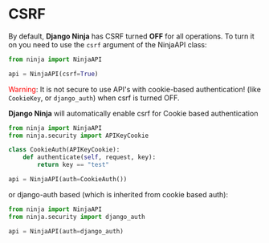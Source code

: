 # CSRF

By default, **Django Ninja** has CSRF turned **OFF** for all operations.
To turn it on you need to use the `csrf` argument of the NinjaAPI class:




```Python hl_lines="3"
from ninja import NinjaAPI

api = NinjaAPI(csrf=True)
```

<span style="color: red;">Warning</span>: It is not secure to use API's with cookie-based authentication! (like `CookieKey`, or `django_auth`) when csrf is turned OFF.


**Django Ninja** will automatically enable csrf for Cookie based authentication


```Python hl_lines="8"
from ninja import NinjaAPI
from ninja.security import APIKeyCookie

class CookieAuth(APIKeyCookie):
    def authenticate(self, request, key):
        return key == "test"

api = NinjaAPI(auth=CookieAuth())

```


or django-auth based (which is inherited from cookie based auth):

```Python hl_lines="4"
from ninja import NinjaAPI
from ninja.security import django_auth

api = NinjaAPI(auth=django_auth)

```